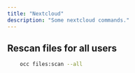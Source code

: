 ```yaml
---
title: "Nextcloud"
description: "Some nextcloud commands."
---
```


## Rescan files for all users

```sh
    occ files:scan --all
```
